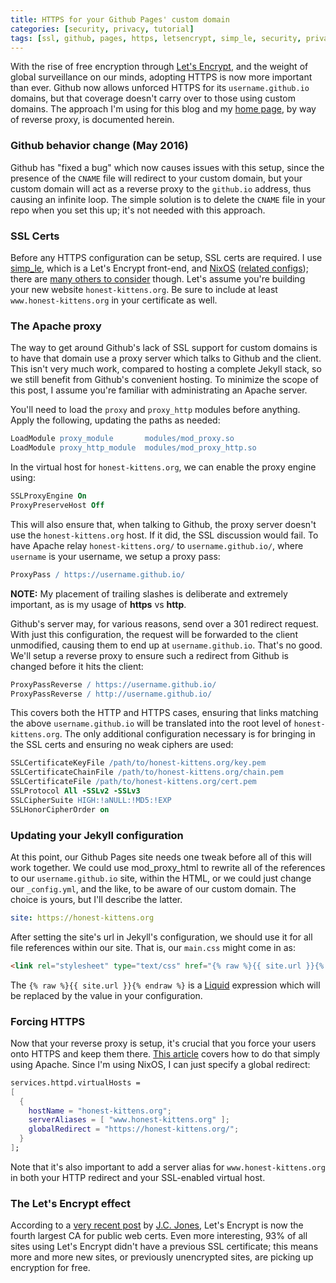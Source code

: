 ```yaml
---
title: HTTPS for your Github Pages' custom domain
categories: [security, privacy, tutorial]
tags: [ssl, github, pages, https, letsencrypt, simp_le, security, privacy, tutorial]
---
```


With the rise of free encryption through [Let's
Encrypt](https://letsencrypt.org/), and the weight of global surveillance on our
minds, adopting HTTPS is now more important than ever. Github now allows
unforced HTTPS for its `username.github.io` domains, but that coverage doesn't
carry over to those using custom domains. The approach I'm using for this blog
and my [home page](https://jeaye.com/), by way of reverse proxy, is documented
herein.

### Github behavior change (May 2016)
Github has "fixed a bug" which now causes issues with this setup, since the
presence of the `CNAME` file will redirect to your custom domain, but your
custom domain will act as a reverse proxy to the `github.io` address, thus
causing an infinite loop. The simple solution is to delete the `CNAME` file
in your repo when you set this up; it's not needed with this approach.

### SSL Certs

Before any HTTPS configuration can be setup, SSL certs are required. I use
[simp_le](https://github.com/kuba/simp_le),
which is a Let's Encrypt front-end, and [NixOS](http://nixos.org/)
([related
configs](https://github.com/jeaye/nix-files/blob/master/service/acme.nix)); there are [many others to
consider](https://www.metachris.com/2015/12/comparison-of-10-acme-lets-encrypt-clients/)
though. Let's assume you're building your new website `honest-kittens.org`. Be
sure to include at least `www.honest-kittens.org` in your certificate as well.

### The Apache proxy

The way to get around Github's lack of SSL support for custom domains is to have
that domain use a proxy server which talks to Github and the client. This isn't
very much work, compared to hosting a complete Jekyll stack, so we still benefit
from Github's convenient hosting. To minimize the scope of this post, I assume
you're familiar with administrating an Apache server.

You'll need to load the `proxy` and `proxy_http` modules before anything. Apply
the following, updating the paths as needed:

```apache
LoadModule proxy_module       modules/mod_proxy.so
LoadModule proxy_http_module  modules/mod_proxy_http.so
```

In the virtual host for `honest-kittens.org`, we can enable the proxy engine
using:

```apache
SSLProxyEngine On
ProxyPreserveHost Off
```

This will also ensure that, when talking to Github, the proxy server doesn't use
the `honest-kittens.org` host. If it did, the SSL discussion would fail. To have
Apache relay `honest-kittens.org/` to `username.github.io/`, where `username` is
your username, we setup a proxy pass:

```apache
ProxyPass / https://username.github.io/
```

**NOTE:** My placement of trailing slashes is deliberate and extremely
important, as is my usage of **https** vs **http**.

Github's server may, for various reasons, send over a 301 redirect request. With
just this configuration, the request will be forwarded to the client unmodified,
causing them to end up at `username.github.io`. That's no good. We'll setup a
reverse proxy to ensure such a redirect from Github is changed before it hits
the client:

```apache
ProxyPassReverse / https://username.github.io/
ProxyPassReverse / http://username.github.io/
```

This covers both the HTTP and HTTPS cases, ensuring that links matching the
above `username.github.io` will be translated into the root level of
`honest-kittens.org`. The only additional configuration necessary is for
bringing in the SSL certs and ensuring no weak ciphers are used:

```apache
SSLCertificateKeyFile /path/to/honest-kittens.org/key.pem
SSLCertificateChainFile /path/to/honest-kittens.org/chain.pem
SSLCertificateFile /path/to/honest-kittens.org/cert.pem
SSLProtocol All -SSLv2 -SSLv3
SSLCipherSuite HIGH:!aNULL:!MD5:!EXP
SSLHonorCipherOrder on
```

### Updating your Jekyll configuration

At this point, our Github Pages site needs one tweak before all of this will
work together. We could use mod_proxy_html to rewrite all of the references to
our `username.github.io` site, within the HTML, or we could just change our
`_config.yml`, and the like, to be aware of our custom domain. The choice is
yours, but I'll describe the latter.

```yaml
site: https://honest-kittens.org
```

After setting the site's url in Jekyll's configuration, we should use it for all
file references within our site. That is, our `main.css` might come in as:

```html
<link rel="stylesheet" type="text/css" href="{% raw %}{{ site.url }}{% endraw %}/css/main.css" />
```

The `{% raw %}{{ site.url }}{% endraw %}` is a
[Liquid](https://github.com/Shopify/liquid/wiki) expression which will be
replaced by the value in your configuration.

### Forcing HTTPS

Now that your reverse proxy is setup, it's crucial that you force your users
onto HTTPS and keep them there. [This
article](https://www.ssl.com/how-to/force-https-connections-in-an-apache-server-environment/)
covers how to do that simply using Apache. Since I'm using NixOS, I can just
specify a global redirect:

```nix
services.httpd.virtualHosts =
[
  {
    hostName = "honest-kittens.org";
    serverAliases = [ "www.honest-kittens.org" ];
    globalRedirect = "https://honest-kittens.org/";
  }
];
```

Note that it's also important to add a server alias for `www.honest-kittens.org`
in both your HTTP redirect and your SSL-enabled virtual host.

### The Let's Encrypt effect

According to a [very recent
post](https://tacticalsecret.com/early-impacts-of-letsencrypt/) by [J.C.
Jones](https://twitter.com/jamespugjones), Let's Encrypt is now the fourth
largest CA for public web certs. Even more interesting, 93% of all sites using
Let's Encrypt didn't have a previous SSL certificate; this means more and more
new sites, or previously unencrypted sites, are picking up encryption for free.
